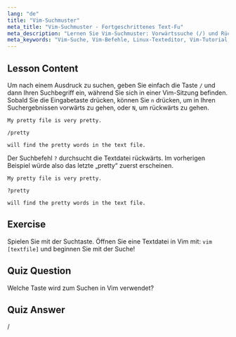 ```yaml
---
lang: "de"
title: "Vim-Suchmuster"
meta_title: "Vim-Suchmuster - Fortgeschrittenes Text-Fu"
meta_description: "Lernen Sie Vim-Suchmuster: Vorwärtssuche (/) und Rückwärtssuche (?). Navigieren Sie mit 'n' und 'N' durch die Ergebnisse. Verbessern Sie noch heute Ihre Vim-Fähigkeiten!"
meta_keywords: "Vim-Suche, Vim-Befehle, Linux-Texteditor, Vim-Tutorial, Vim-Anleitung, Vim für Anfänger"
---
```


## Lesson Content

Um nach einem Ausdruck zu suchen, geben Sie einfach die Taste `/` und dann Ihren Suchbegriff ein, während Sie sich in einer Vim-Sitzung befinden. Sobald Sie die Eingabetaste drücken, können Sie `n` drücken, um in Ihren Suchergebnissen vorwärts zu gehen, oder `N`, um rückwärts zu gehen.

```plaintext
My pretty file is very pretty.

/pretty

will find the pretty words in the text file.
```

Der Suchbefehl `?` durchsucht die Textdatei rückwärts. Im vorherigen Beispiel würde also das letzte „pretty“ zuerst erscheinen.

```plaintext
My pretty file is very pretty.

?pretty

will find the pretty words in the text file.
```

## Exercise

Spielen Sie mit der Suchtaste. Öffnen Sie eine Textdatei in Vim mit: `vim [textfile]` und beginnen Sie mit der Suche!

## Quiz Question

Welche Taste wird zum Suchen in Vim verwendet?

## Quiz Answer

/
